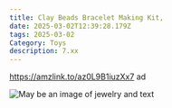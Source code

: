 ```yaml
---
title: Clay Beads Bracelet Making Kit,
date: 2025-03-02T12:39:28.179Z
tags: 2025-03-02
Category: Toys
description: 7.xx
---
```

<!--StartFragment-->

https://amzlink.to/az0L9B1iuzXx7 ad

<!--EndFragment--><!--StartFragment-->

![May be an image of jewelry and text](https://scontent.fccu31-1.fna.fbcdn.net/v/t39.30808-6/481281187_604048535961505_6995514011532180063_n.jpg?_nc_cat=110&ccb=1-7&_nc_sid=aa7b47&_nc_ohc=smQ8onikqCoQ7kNvgGQDYUa&_nc_oc=AdhpdHg1HDEErrbRoI1nWPw6da7Kr6SWDxk-5Vab0d8qWJzVIKF5EoOZYVRFjOMyjes&_nc_zt=23&_nc_ht=scontent.fccu31-1.fna&_nc_gid=ARceiarYjTE8q3U0mGBOi_Z&oh=00_AYB5OXSKxMhSN6CGz2JyHqavHypY8oS8YFVUvbR2XbidIw&oe=67C8CC0E)

<!--EndFragment-->